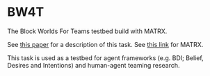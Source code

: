 # BW4T
The Block Worlds For Teams testbed build with MATRX.

See [this paper](https://www.researchgate.net/publication/221029931_Joint_Activity_Testbed_Blocks_World_for_Teams_BW4T) for a description of this task. See [this link](https://github.com/matrx-software/matrx) for MATRX.

This task is used as a testbed for agent frameworks (e.g. BDI; Belief, Desires and Intentions) and human-agent teaming research.
